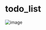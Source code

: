 # todo_list

![image](https://github.com/user-attachments/assets/1d34d85e-406b-4b3e-b992-192023e12f00)
